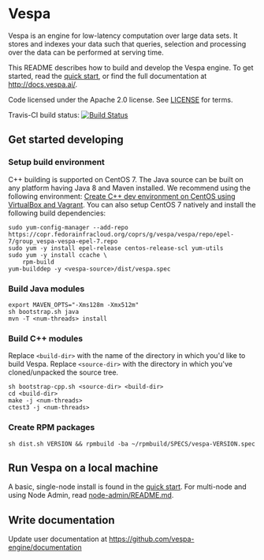 <!-- Copyright 2017 Yahoo Holdings. Licensed under the terms of the Apache 2.0 license. See LICENSE in the project root. -->
# Vespa
Vespa is an engine for low-latency computation over large data sets.
It stores and indexes your data such that queries, selection and processing over the
data can be performed at serving time.

This README describes how to build and develop the Vespa engine. To get started, read the
[quick start](http://docs.vespa.ai/documentation/vespa-quick-start.html), or find the full
documentation at http://docs.vespa.ai/.

Code licensed under the Apache 2.0 license. See [LICENSE](LICENSE) for terms.

Travis-CI build status: [![Build Status](https://travis-ci.org/vespa-engine/vespa.svg?branch=master)](https://travis-ci.org/vespa-engine/vespa)

## Get started developing

### Setup build environment
C++ building is supported on CentOS 7. The Java source can be built on any platform having Java 8 and Maven installed. 
We recommend using the following environment: [Create C++ dev environment on CentOS using VirtualBox and Vagrant](vagrant/README.md).
You can also setup CentOS 7 natively and install the following build dependencies:

    sudo yum-config-manager --add-repo https://copr.fedorainfracloud.org/coprs/g/vespa/vespa/repo/epel-7/group_vespa-vespa-epel-7.repo
    sudo yum -y install epel-release centos-release-scl yum-utils
    sudo yum -y install ccache \
        rpm-build
    yum-builddep -y <vespa-source>/dist/vespa.spec

### Build Java modules

    export MAVEN_OPTS="-Xms128m -Xmx512m"
    sh bootstrap.sh java
    mvn -T <num-threads> install

### Build C++ modules
Replace `<build-dir>` with the name of the directory in which you'd like to build Vespa.
Replace `<source-dir>` with the directory in which you've cloned/unpacked the source tree.

    sh bootstrap-cpp.sh <source-dir> <build-dir>
    cd <build-dir>
    make -j <num-threads>
    ctest3 -j <num-threads>

### Create RPM packages
    sh dist.sh VERSION && rpmbuild -ba ~/rpmbuild/SPECS/vespa-VERSION.spec


## Run Vespa on a local machine
A basic, single-node install is found in the 
[quick start](http://docs.vespa.ai/documentation/vespa-quick-start.html).
For multi-node and using Node Admin, read [node-admin/README.md](node-admin/README.md).

## Write documentation
Update user documentation at https://github.com/vespa-engine/documentation
